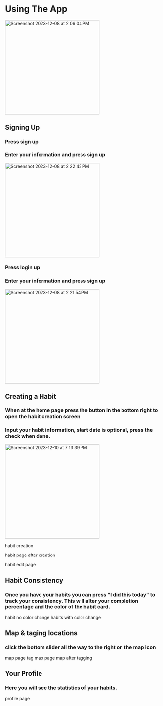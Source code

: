 # Using The App
<img width="305" alt="Screenshot 2023-12-08 at 2 06 04 PM" src="https://github.com/joeygarberick/MainCharacterHabitTracker/assets/112219906/f37d8f40-e547-44b4-8447-0bb433e10b66">

## Signing Up
### Press sign up
### Enter your information and press sign up
<img width="305" alt="Screenshot 2023-12-08 at 2 22 43 PM" src="https://github.com/joeygarberick/MainCharacterHabitTracker/assets/112219906/980fb94f-3f9a-436c-acf4-c5e1268caf7f">


### Press login up
### Enter your information and press sign up
<img width="305" alt="Screenshot 2023-12-08 at 2 21 54 PM" src="https://github.com/joeygarberick/MainCharacterHabitTracker/assets/112219906/bb2daddf-6b99-4a68-9c2f-9ec3957fe5fb">



## Creating a Habit
### When at the home page press the button in the bottom right to open the habit creation screen.

### Input your habit information, start date is optional, press the check when done.
<img width="305" alt="Screenshot 2023-12-10 at 7 13 39 PM" src="https://github.com/joeygarberick/MainCharacterHabitTracker/assets/112219906/4aedb491-b8ec-49c6-9216-c824ab1e89eb">


habit creation 

habit page after creation

habit edit page

## Habit Consistency
### Once you have your habits you can press "I did this today" to track your consistency. This will alter your completion percentage and the color of the habit card.

habit no color change
habits with color change

## Map & taging locations
### click the bottom slider all the way to the right on the map icon

map page
tag map page
map after tagging

## Your Profile
### Here you will see the statistics of your habits.

profile page

